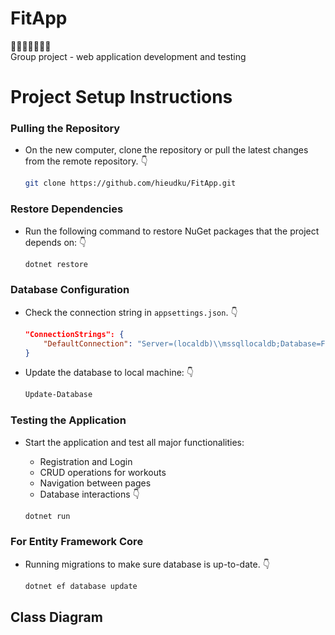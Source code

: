 # FitApp
:runner::fire::fire::fire::fire::fire::fire: <br />
 Group project - web application development and testing
# Project Setup Instructions

### Pulling the Repository

- On the new computer, clone the repository or pull the latest changes from the remote repository. :point_down:

  ```bash
  git clone https://github.com/hieudku/FitApp.git

### Restore Dependencies
  
- Run the following command to restore NuGet packages that the project depends on: :point_down:

  ```bash
  dotnet restore

### Database Configuration

- Check the connection string in `appsettings.json`. :point_down:

  ```json
  "ConnectionStrings": {
      "DefaultConnection": "Server=(localdb)\\mssqllocaldb;Database=FitAppContext;Trusted_Connection=True;MultipleActiveResultSets=true"
  }
- Update the database to local machine: :point_down:

  ```bash
  Update-Database
### Testing the Application

- Start the application and test all major functionalities:
  
  - Registration and Login
  - CRUD operations for workouts
  - Navigation between pages
  - Database interactions :point_down:

  ```bash
  dotnet run

### For Entity Framework Core

- Running migrations to make sure database is up-to-date. :point_down:
  ```bash
  dotnet ef database update
## Class Diagram




